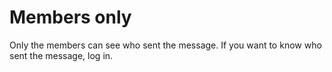 # Members only

Only the members can see who sent the message.
If you want to know who sent the message, log in.
